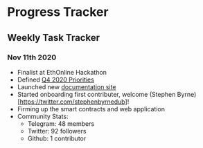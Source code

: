 # Progress Tracker

## Weekly Task Tracker

### Nov 11th 2020
* Finalist at EthOnline Hackathon 
* Defined [Q4 2020 Priorities](/priorities.md)
* Launched new [documentation site](https://corbinpage.github.io/protekt-protocol-docs)
* Started onboarding first contributer, welcome (Stephen Byrne)[https://twitter.com/stephenbyrnedub]!
* Firming up the smart contracts and web application
* Community Stats:
  * Telegram: 48 members
  * Twitter: 92 followers
  * Github: 1 contributor
